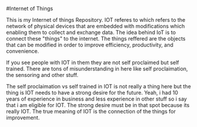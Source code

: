 #Internet of Things

This is my Internet of things Repository.
IOT referes to which refers to the network of physical devices that are embedded with modifications which enabling them to collect and exchange data.
The idea behind IoT is to connect these "things" to the internet.
The things reffered are the objects that can be modified in order to improve efficiency, productivity, and convenience.

If you see people with IOT in them they are not self proclaimed but self trained.
There are tons of misunderstanding in here like self proclaimation, the sensoring and other stuff.

The self proclaimation vs self trained in IOT is not really a thing here but the thing is IOT needs to have a strong desire for the future.
Yeah, i had 10 years of experience in business and less experience in other stuff so i say that i am eligible for IOT.
The strong desire must be in that spot because its really IOT.
The true meaning of IOT is the connection of the things for improvement.

